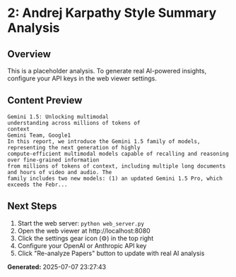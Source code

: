 
# 2: Andrej Karpathy Style Summary Analysis

## Overview
This is a placeholder analysis. To generate real AI-powered insights, configure your API keys in the web viewer settings.

## Content Preview
```
Gemini 1.5: Unlocking multimodal
understanding across millions of tokens of
context
Gemini Team, Google1
In this report, we introduce the Gemini 1.5 family of models, representing the next generation of highly
compute-efficient multimodal models capable of recalling and reasoning over fine-grained information
from millions of tokens of context, including multiple long documents and hours of video and audio. The
family includes two new models: (1) an updated Gemini 1.5 Pro, which exceeds the Febr...
```

## Next Steps
1. Start the web server: `python web_server.py`
2. Open the web viewer at http://localhost:8080
3. Click the settings gear icon (⚙️) in the top right
4. Configure your OpenAI or Anthropic API key
5. Click "Re-analyze Papers" button to update with real AI analysis

**Generated:** 2025-07-07 23:27:43
        